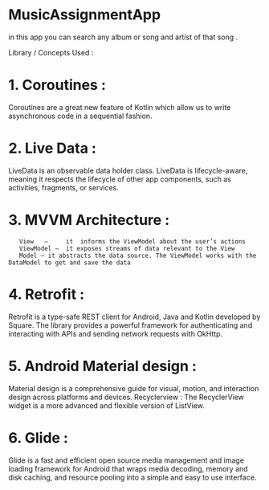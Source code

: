 # MusicAssignmentApp
in this app you can search any album or song and artist of that song .

Library / Concepts  Used :

# 1. Coroutines :
Coroutines are a great new feature of Kotlin which allow us  to write asynchronous code in a sequential fashion.

# 2.  Live Data : 
LiveData is an observable data holder class. LiveData is lifecycle-aware, meaning it respects the lifecycle of other app components, such as activities, fragments,   or services.

# 3.  MVVM Architecture : 
       View   —     it  informs the ViewModel about the user’s actions
       ViewModel —  it exposes streams of data relevant to the View
       Model — it abstracts the data source. The ViewModel works with the DataModel to get and save the data

# 4. Retrofit : 
Retrofit is a type-safe REST client for Android, Java and Kotlin developed by Square. The library provides a powerful framework for authenticating and interacting with APIs and sending network requests with OkHttp.

# 5. Android Material design :
Material design is a comprehensive guide for visual, motion, and interaction design across platforms and devices. 
Recyclerview : The RecyclerView widget is a more advanced and flexible version of ListView.
    
# 6. Glide :  
Glide is a fast and efficient open source media management and image loading framework for Android that wraps media decoding, memory and disk caching, and resource pooling into a simple and easy to use interface.   

